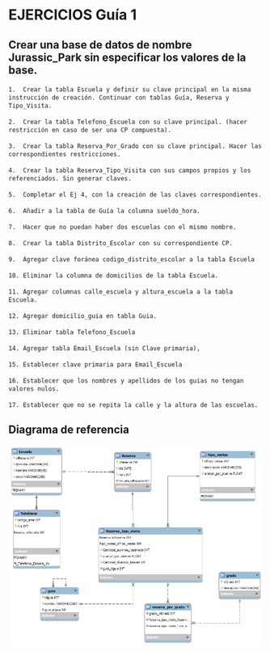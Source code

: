 # EJERCICIOS Guía 1

## Crear una base de datos de nombre **Jurassic_Park** sin especificar los valores de la base.
	1.	Crear la tabla Escuela y definir su clave principal en la misma instrucción de creación. Continuar con tablas Guía, Reserva y Tipo_Visita.
	
	2.	Crear la tabla Telefono_Escuela con su clave principal. (hacer restricción en caso de ser una CP compuesta). 
	
	3.	Crear la tabla Reserva_Por_Grado con su clave principal. Hacer las correspondientes restricciones.
	
	4.	Crear la tabla Reserva_Tipo_Visita con sus campos propios y los referenciados. Sin generar claves. 
	
	5.	Completar el Ej 4, con la creación de las claves correspondientes. 
	
	6.	Añadir a la tabla de Guía la columna sueldo_hora.
	
	7.	Hacer que no puedan haber dos escuelas con el mismo nombre.
	
	8.	Crear la tabla Distrito_Escolar con su correspondiente CP.
	
	9.	Agregar clave foránea codigo_distrito_escolar a la tabla Escuela
	
	10.	Eliminar la columna de domicilios de la tabla Escuela.
	
	11.	Agregar columnas calle_escuela y altura_escuela a la tabla Escuela. 
	
	12.	Agregar domicilio_guia en tabla Guia.
	
	13.	Eliminar tabla Telefono_Escuela
	
	14.	Agregar tabla Email_Escuela (sin Clave primaria),
	
	15.	Establecer clave primaria para Email_Escuela
	
	16.	Establecer que los nombres y apellidos de los guias no tengan valores nulos.
	
	17.	Establecer que no se repita la calle y la altura de las escuelas.
## Diagrama de referencia
![diagramaJurasicPark](diagramaJurasicPark.png)

